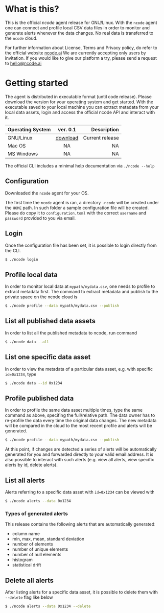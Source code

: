 # What is this?

This is the official *ncode* agent release for GNU/Linux.
With the `ncode` agent one can connect and profile local CSV data files in order to monitor and generate alerts whenever the data changes.
No real data is transferred to the `ncode` cloud.


For further information about License, Terms and Privacy policy, do refer to the official website [ncode.ai](https://ncode.ai)
We are currently accepting only users by invitation. If you would like to give our platform a try, please send a request to hello@ncode.ai


# Getting started

The agent is distributed in executable format (until code release). Please download the version for your operating system and get started.
With the executable saved to your local machine you can extract metadata from your local data assets, login and access the official ncode API and interact with it.

| Operating System | ver. 0.1      | Description     |
| -------------    |:-------------:| ---------------:|
| GNU/Linux        | [download](https://github.com/fgadaleta/ncode-agent/releases/download/v0.1-alpha/ncode-linux)        | Current release |
| Mac OS           | NA        |  NA   |
| MS Windows       | NA          |  NA  |


The official CLI includes a minimal help documentation via `./ncode --help`  


## Configuration

Downloaded the `ncode` agent for your OS.

The first time the `ncode` agent is ran, a directory `.ncode` will be created under the `HOME` path. 
In such folder a sample configuration file will be created. Please do copy it to `configuration.toml` with the correct `username` and `password` provided to you via email.

## Login

Once the configuration file has been set, it is possible to login directly from the CLI.

```bash
$ ./ncode login
```

## Profile local data

In order to monitor local data at `mypath/mydata.csv`, one needs to profile to extract metadata first. 
The command to extract metadata and publish to the private space on the ncode cloud is 

```bash
$ ./ncode profile --data mypath/mydata.csv --publish

```

## List all published data assets

In order to list all the published metadata to ncode, run command

```bash
$ ./ncode data --all
```

## List one specific data asset

In order to view the metadata of a particular data asset, e.g. with specific `id=0x1234`, type

```bash
$ ./ncode data --id 0x1234
```

## Profile published data

In order to profile the same data asset multiple times, type the same command as above, specifing the full/relative path.
The data owner has to re-profile the data every time the original data changes. 
The new metadata will be compared in the cloud to the most recent profile and alerts will be generated.

```bash
$ ./ncode profile --data mypath/mydata.csv --publish

```

At this point, if changes are detected a series of alerts will be automatically generated for you and forwarded directly to your valid email address.
It is also possible to interact with such alerts (e.g. view all alerts, view specific alerts by id, delete alerts).

## List all alerts

Alerts referring to a specific data asset with `id=0x1234` can be viewed with

```bash
$ ./ncode alerts --data 0x1234
```

### Types of generated alerts

This release contains the following alerts that are automatically generated:

* column name
* min, max, mean, standard deviation 
* number of elements
* number of unique elements
* number of null elements
* histogram
* statistical drift 


## Delete all alerts 

After listing alerts for a specific data asset, it is possible to delete them with `--delete` flag like below

```bash
$ ./ncode alerts --data 0x1234 --delete
```
